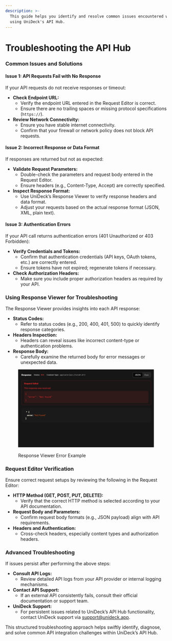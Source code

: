 ```yaml
---
description: >-
  This guide helps you identify and resolve common issues encountered while
  using UniDeck's API Hub.
---
```


# Troubleshooting the API Hub

### Common Issues and Solutions

#### Issue 1: API Requests Fail with No Response

If your API requests do not receive responses or timeout:

* **Check Endpoint URL:**
  * Verify the endpoint URL entered in the Request Editor is correct.
  * Ensure there are no trailing spaces or missing protocol specifications (`https://`).
* **Review Network Connectivity:**
  * Ensure you have stable internet connectivity.
  * Confirm that your firewall or network policy does not block API requests.

#### Issue 2: Incorrect Response or Data Format

If responses are returned but not as expected:

* **Validate Request Parameters:**
  * Double-check the parameters and request body entered in the Request Editor.
  * Ensure headers (e.g., Content-Type, Accept) are correctly specified.
* **Inspect Response Format:**
  * Use UniDeck’s Response Viewer to verify response headers and data format.
  * Adjust your requests based on the actual response format (JSON, XML, plain text).

#### Issue 3: Authentication Errors

If your API call returns authentication errors (401 Unauthorized or 403 Forbidden):

* **Verify Credentials and Tokens:**
  * Confirm that authentication credentials (API keys, OAuth tokens, etc.) are correctly entered.
  * Ensure tokens have not expired; regenerate tokens if necessary.
* **Check Authorization Headers:**
  * Make sure you include proper authorization headers as required by your API.

### Using Response Viewer for Troubleshooting

The Response Viewer provides insights into each API response:

* **Status Codes:**
  * Refer to status codes (e.g., 200, 400, 401, 500) to quickly identify response categories.
* **Headers Inspection:**
  * Headers can reveal issues like incorrect content-type or authentication problems.
* **Response Body:**
  * Carefully examine the returned body for error messages or unexpected data.

<figure><img src="../../../.gitbook/assets/Screenshot 2025-04-07 185214.png" alt=""><figcaption><p>Response Viewer Error Example</p></figcaption></figure>

### Request Editor Verification

Ensure correct request setups by reviewing the following in the Request Editor:

* **HTTP Method (GET, POST, PUT, DELETE):**
  * Verify that the correct HTTP method is selected according to your API documentation.
* **Request Body and Parameters:**
  * Confirm request body formats (e.g., JSON payload) align with API requirements.
* **Headers and Authentication:**
  * Cross-check headers, especially content types and authorization headers.

### Advanced Troubleshooting

If issues persist after performing the above steps:

* **Consult API Logs:**
  * Review detailed API logs from your API provider or internal logging mechanisms.
* **Contact API Support:**
  * If an external API consistently fails, consult their official documentation or support team.
* **UniDeck Support:**
  * For persistent issues related to UniDeck’s API Hub functionality, contact UniDeck support via [support@unideck.app](mailto:support@unideck.app).

This structured troubleshooting approach helps swiftly identify, diagnose, and solve common API integration challenges within UniDeck’s API Hub.
